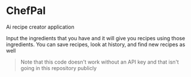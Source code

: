 # ChefPal
Ai recipe creator application

Input the ingredients that you have and it will give you recipes using those ingredients. You can save recipes, look at history, and find new recipes as well
> Note that this code doesn't work without an API key and that isn't going in this repository publicly

